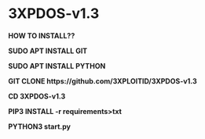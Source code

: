 # 3XPDOS-v1.3

<h4>HOW TO INSTALL??
  <p>
<p>
SUDO APT INSTALL GIT
<p>
SUDO APT INSTALL PYTHON
<p>
GIT CLONE https://github.com/3XPLOITID/3XPDOS-v1.3
<p>
CD 3XPDOS-v1.3
<p>
PIP3 INSTALL -r requirements>txt
<p>
PYTHON3 start.py
